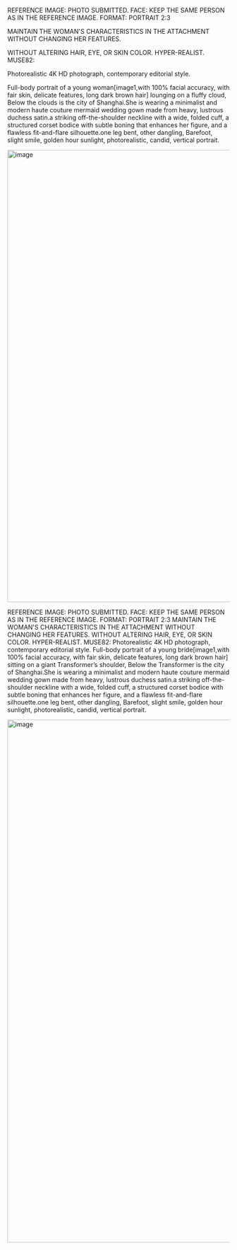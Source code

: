 REFERENCE IMAGE: PHOTO SUBMITTED. FACE: KEEP THE SAME PERSON AS IN THE REFERENCE IMAGE. FORMAT: PORTRAIT 2:3

MAINTAIN THE WOMAN'S CHARACTERISTICS IN THE ATTACHMENT WITHOUT CHANGING HER FEATURES.

WITHOUT ALTERING HAIR, EYE, OR SKIN COLOR. HYPER-REALIST. MUSE82:

Photorealistic 4K HD photograph, contemporary editorial style.

Full-body  portrait of a young woman[image1,with 100% facial accuracy, with fair skin, delicate features, long dark brown hair] lounging on a fluffy cloud, 
Below the clouds is the city of Shanghai.She is wearing a minimalist and modern haute couture mermaid wedding gown made from heavy, 
lustrous duchess satin.a striking off-the-shoulder neckline with a wide, folded cuff, a structured corset bodice with subtle boning that enhances her figure, 
and a flawless fit-and-flare silhouette.one leg bent, other dangling, Barefoot, slight smile, golden hour sunlight, photorealistic, candid, vertical portrait.

<img width="747" height="1024" alt="image" src="https://github.com/user-attachments/assets/9b7a7953-0082-4784-8996-5e10452a99de" />



REFERENCE IMAGE: PHOTO SUBMITTED. FACE: KEEP THE SAME PERSON AS IN THE REFERENCE IMAGE. FORMAT: PORTRAIT 2:3
MAINTAIN THE WOMAN'S CHARACTERISTICS IN THE ATTACHMENT WITHOUT CHANGING HER FEATURES.
WITHOUT ALTERING HAIR, EYE, OR SKIN COLOR. HYPER-REALIST. MUSE82:
Photorealistic 4K HD photograph, contemporary editorial style.
Full-body portrait of a young bride[image1,with 100% facial accuracy, with fair skin, delicate features, long dark brown hair] sitting on a giant Transformer’s shoulder, Below the Transformer is the city of Shanghai.She is wearing a minimalist and modern haute couture mermaid wedding gown made from heavy, lustrous duchess satin.a striking off-the-shoulder neckline with a wide, folded cuff, a structured corset bodice with subtle boning that enhances her figure, and a flawless fit-and-flare silhouette.one leg bent, other dangling, Barefoot, slight smile, golden hour sunlight, photorealistic, candid, vertical portrait.

<img width="864" height="1184" alt="image" src="https://github.com/user-attachments/assets/051b100a-3f0b-4712-b735-b1af43133242" />

